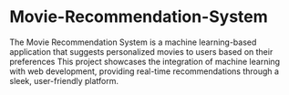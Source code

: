 # Movie-Recommendation-System
 The Movie Recommendation System is a machine learning-based application that suggests personalized movies to users based on their preferences This project showcases the integration of machine learning with web development, providing real-time recommendations through a sleek, user-friendly platform.
